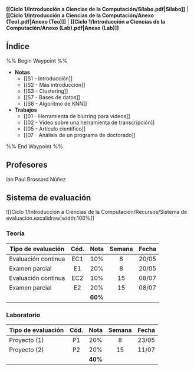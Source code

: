 **[[Ciclo 1/Introducción a Ciencias de la Computación/Sílabo.pdf|Sílabo]]** | **[[Ciclo 1/Introducción a Ciencias de la Computación/Anexo (Teo).pdf|Anexo (Teo)]]** | **[[Ciclo 1/Introducción a Ciencias de la Computación/Anexo (Lab).pdf|Anexo (Lab)]]**

## Índice

%% Begin Waypoint %%
- **Notas**
	- [[S1 - Introducción]]
	- [[S2 - Más introducción]]
	- [[S3 - Clustering]]
	- [[S7 - Bases de datos]]
	- [[S8 - Algoritmo de KNN]]
- **Trabajos**
	- [[01 - Herramienta de blurring para videos]]
	- [[02 - Video sobre una herramienta de transcripción]]
	- [[05 - Artículo científico]]
	- [[07 - Análisis de un programa de doctorado]]

%% End Waypoint %%

## Profesores

Ian Paul Brossard Núñez

## Sistema de evaluación

![[Ciclo 1/Introducción a Ciencias de la Computación/Recursos/Sistema de evaluación.excalidraw|width:100%]]

### Teoría

| Tipo de evaluación  | Cód. |  Nota   | Semana | Fecha |
| ------------------- | :--: | :-----: | :----: | :---: |
| Evaluación continua | EC1  |   10%   |   8    | 20/05 |
| Examen parcial      |  E1  |   20%   |   8    | 20/05 |
| Evaluación continua | EC2  |   10%   |   15   | 08/07 |
| Examen parcial      |  E2  |   20%   |   15   | 08/07 |
|                     |      | **60%** |        |       |

### Laboratorio

| Tipo de evaluación | Cód. |  Nota   | Semana | Fecha |
| ------------------ | :--: | :-----: | :----: | :---: |
| Proyecto (1)       |  P1  |   20%   |   8    | 23/05 |
| Proyecto (2)       |  P2  |   20%   |   15   | 11/07 |
|                    |      | **40%** |        |       |
